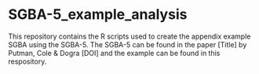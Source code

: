 # SGBA-5_example_analysis
This repository contains the R scripts used to create the appendix example SGBA using the SGBA-5.
The SGBA-5 can be found in the paper [Title] by Putman, Cole & Dogra [DOI] and the example can be found in this respository.
